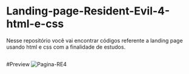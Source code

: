 # Landing-page-Resident-Evil-4-html-e-css
Nesse repositório você vai encontrar códigos referente a landing page usando html e css com a finalidade de estudos.
##
#Preview
![Pagina-RE4](img/Pagina-RE4.png)
